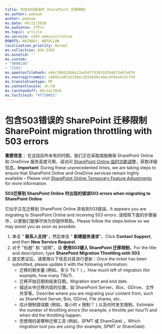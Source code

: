 ```yaml
---
title: 包含503错误的 SharePoint 迁移限制
ms.author: pebaum
author: pebaum
ms.date: 04/21/2020
ms.audience: ITPro
ms.topic: article
ms.service: o365-administration
ROBOTS: NOINDEX, NOFOLLOW
localization_priority: Normal
ms.collection: Adm_O365
ms.assetid: ''
ms.custom:
- "9000136"
- "2541"
ms.openlocfilehash: e46c39652db6a13a45d77d303102b4873e67a076
ms.sourcegitcommit: c6692ce0fa1358ec3529e59ca0ecdfdea4cdc759
ms.translationtype: MT
ms.contentlocale: zh-CN
ms.lasthandoff: 09/14/2020
ms.locfileid: "47720051"
---
```

# <a name="sharepoint-migration-throttling-with-503-errors"></a><span data-ttu-id="e6fed-102">包含503错误的 SharePoint 迁移限制</span><span class="sxs-lookup"><span data-stu-id="e6fed-102">SharePoint migration throttling with 503 errors</span></span>

<span data-ttu-id="e6fed-103">**重要信息：** 在这段前所未有的时期，我们正在采取措施确保 SharePoint Online 和 OneDrive 服务高度可用，请访问 [SharePoint Online 临时功能调整](https://aka.ms/ODSPAdjustments)，获取详细信息。</span><span class="sxs-lookup"><span data-stu-id="e6fed-103">**Important**: During these unprecedented times, we are taking steps to ensure that SharePoint Online and OneDrive services remain highly available – Please visit [SharePoint Online Temporary Feature Adjustments](https://aka.ms/ODSPAdjustments) for more information.</span></span>

<span data-ttu-id="e6fed-104">**503迁移到 SharePoint Online 时出现的错误**</span><span class="sxs-lookup"><span data-stu-id="e6fed-104">**503 errors when migrating to SharePoint Online**</span></span>

<span data-ttu-id="e6fed-105">它似乎正在迁移到 SharePoint Online 并收到503错误。</span><span class="sxs-lookup"><span data-stu-id="e6fed-105">It appears you are migrating to SharePoint Online and receiving 503 errors.</span></span> <span data-ttu-id="e6fed-106">请按照下面的步骤操作，以便我们能够尽快为你提供帮助。</span><span class="sxs-lookup"><span data-stu-id="e6fed-106">Please follow the steps below so we may assist you as soon as possible.</span></span> 

1. <span data-ttu-id="e6fed-107">单击 " **联系人支持**"，然后单击 " **新建服务请求**"。</span><span class="sxs-lookup"><span data-stu-id="e6fed-107">Click **Contact Support**, and then **New Service Request**.</span></span>
2. <span data-ttu-id="e6fed-108">对于 "标题" 和 "说明"，请 **使用503键入 SharePoint 迁移限制**。</span><span class="sxs-lookup"><span data-stu-id="e6fed-108">For the title and description, type **SharePoint Migration Throttling with 503**.</span></span>
3. <span data-ttu-id="e6fed-109">提交票证后，请使用以下信息对其进行更新：</span><span class="sxs-lookup"><span data-stu-id="e6fed-109">Once the ticket has been submitted, please update it with the following information:</span></span>
    - <span data-ttu-id="e6fed-110">迁移的剩余量 (例如，多少 Tb？ ) 。</span><span class="sxs-lookup"><span data-stu-id="e6fed-110">How much left of migration (for example, how many TBs?).</span></span>
    - <span data-ttu-id="e6fed-111">迁移开始日期和结束日期。</span><span class="sxs-lookup"><span data-stu-id="e6fed-111">Migration start and end date.</span></span>
    - <span data-ttu-id="e6fed-112">描述从中迁移内容的位置，如 SharePoint Server、Box、GDrive、文件共享等。</span><span class="sxs-lookup"><span data-stu-id="e6fed-112">Describe where you are migrating your content from, such as SharePoint Server, Box, GDrive, File shares, etc..</span></span>
    - <span data-ttu-id="e6fed-113">估计限制错误数 (例如，每小时 x 限制？ ) 以及何时发生限制。</span><span class="sxs-lookup"><span data-stu-id="e6fed-113">Estimate the number of throttling errors (for example, x throttle per hour?) and when did the throttling happen.</span></span>
    - <span data-ttu-id="e6fed-114">您使用的是哪种迁移工具 (例如，SPMT 或 ShareGate) 。</span><span class="sxs-lookup"><span data-stu-id="e6fed-114">Which migration tool you are using (for example, SPMT or ShareGate).</span></span>


